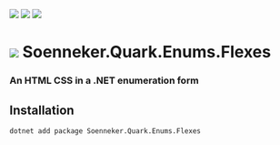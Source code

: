 ﻿[![](https://img.shields.io/nuget/v/soenneker.quark.enums.flexes.svg?style=for-the-badge)](https://www.nuget.org/packages/soenneker.quark.enums.flexes/)
[![](https://img.shields.io/github/actions/workflow/status/soenneker/soenneker.quark.enums.flexes/publish-package.yml?style=for-the-badge)](https://github.com/soenneker/soenneker.quark.enums.flexes/actions/workflows/publish-package.yml)
[![](https://img.shields.io/nuget/dt/soenneker.quark.enums.flexes.svg?style=for-the-badge)](https://www.nuget.org/packages/soenneker.quark.enums.flexes/)

# ![](https://user-images.githubusercontent.com/4441470/224455560-91ed3ee7-f510-4041-a8d2-3fc093025112.png) Soenneker.Quark.Enums.Flexes
### An HTML CSS in a .NET enumeration form

## Installation

```
dotnet add package Soenneker.Quark.Enums.Flexes
```
